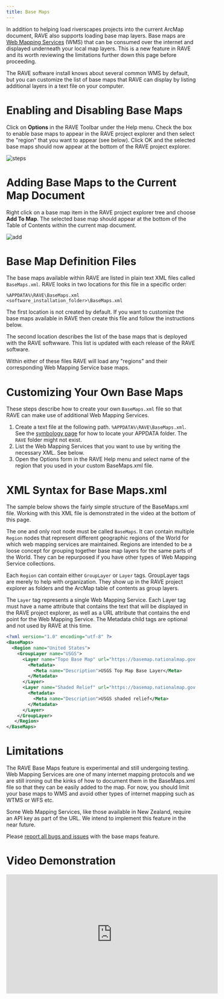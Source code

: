 ```yaml
---
title: Base Maps
---
```


In addition to helping load riverscapes projects into the current ArcMap document, RAVE also supports loading base map layers.
Base maps are [Web Mapping Services](https://en.wikipedia.org/wiki/Web_Map_Service) (WMS) that can be consumed over the internet and displayed underneath your local map layers. This is a new feature in RAVE and its worth reviewing the limitations further down this page before proceeding.

The RAVE software install knows about several common WMS by default, but you can customize the list of base maps that RAVE can display by listing additional layers in a text file on your computer.

# Enabling and Disabling Base Maps

Click on **Options** in the RAVE Toolbar under the Help menu. Check the box to enable base maps to appear in the RAVE project 
explorer and then select the "region" that you want to appear (see below). Click OK and the selected base maps should now appear at the bottom of the RAVE project explorer.

![steps]({{site.baseurl}}/assets/images/base_maps_steps.png)

# Adding Base Maps to the Current Map Document

Right click on a base map item in the RAVE project explorer tree and choose **Add To Map**. The selected base map should appear at the bottom of the Table of Contents within the current map document.

![add]({{site.baseurl}}assets/images/add_base_map.png)

# Base Map Definition Files

The base maps available within RAVE are listed in plain text XML files called `BaseMaps.xml`. RAVE looks in two locations for this file in a specific order:

```
%APPDATA%\RAVE\BaseMaps.xml
<software_installation_folder>\BaseMaps.xml
```

The first location is not created by default. If you want to customize the base maps available in RAVE then create this file and follow the instructions below.

The second location describes the list of the base maps that is deployed with the RAVE softwware. This list is updated with each release of the RAVE software.

Within either of these files RAVE will load any "regions" and their corresponding Web Mapping Service base maps.

# Customizing Your Own Base Maps

These steps describe how to create your own `BaseMaps.xml` file
so that RAVE can make use of additional Web Mapping Services.

1. Create a text file at the following path. `%APPDATA%\RAVE\BaseMaps.xml`. See the [symbology page](symbology.html#where-is-my-appdata-folder) for how to locate your APPDATA folder. The `RAVE` folder might not exist.
1. List the Web Mapping Services that you want to use by writing the necessary XML. See below.
1. Open the Options form in the RAVE Help menu and select name of the region that you used in your custom BaseMaps.xml file.

# XML Syntax for Base Maps.xml

The sample below shows the fairly simple structure of the BaseMaps.xml file. Working with this XML file is demonstrated in the video at the bottom of this page.

The one and only root node must be called `BaseMaps`. It can contain multiple `Region` nodes that represent different geographic regions of the World for which web mapping services are maintained. Regions are intended to be a loose concept for grouping together base map layers for the same parts of the World. They can be repurposed if you have other types of Web Mapping Service collections.

Each `Region` can contain either `GroupLayer` or `Layer` tags. GroupLayer tags are merely to help with organization. They show up in the RAVE project explorer as folders and the ArcMap table of contents as group layers. 

The `Layer` tag represents a single Web Mapping Service. Each Layer tag must have a name attribute that contains the text that will be displayed in the RAVE project explorer, as well as a URL attribute that contains the end point for the Web Mapping Service. The Metadata child tags are optional and not used by RAVE at this time.

```xml
<?xml version="1.0" encoding="utf-8" ?>
<BaseMaps>
  <Region name="United States">
    <GroupLayer name="USGS">
      <Layer name="Topo Base Map" url="https://basemap.nationalmap.gov:443/arcgis/services/USGSTopo/MapServer/WmsServer?">
        <Metadata>
          <Meta name="Description">USGS Top Map Base Layer</Meta>
        </Metadata>
      </Layer>
      <Layer name="Shaded Relief" url="https://basemap.nationalmap.gov:443/arcgis/services/USGSShadedReliefOnly/MapServer/WmsServer?">
        <Metadata>
          <Meta name="Description">USGS shaded relief</Meta>
        </Metadata>
      </Layer>
    </GroupLayer>
   </Region>
</BaseMaps>
```

# Limitations

The RAVE Base Maps feature is experimental and still undergoing testing. Web Mapping Services are one of many internet mapping protocols and we are still ironing out the kinks of how to document them in the BaseMaps.xml file so that they can be easily added to the map. For now, you should limit your base maps to WMS and avoid other types of internet mapping such as WTMS or WFS etc.

Some Web Mapping Services, like those available in New Zealand, require an API key as part of the URL. We intend to implement this feature in the near future.

Please [report all bugs and issues](https://github.com/Riverscapes/RaveAddIn/issues) with the base maps feature.

# Video Demonstration

<div class="responsive-embed">
<iframe width="560" height="315" src="https://www.youtube.com/embed/2SLKCW6M9ik" frameborder="0" allow="autoplay; encrypted-media" allowfullscreen></iframe>
</div>
